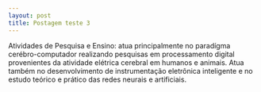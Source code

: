 ```yaml
---
layout: post
title: Postagem teste 3
---
```


Atividades de Pesquisa e Ensino: atua principalmente no paradígma cerébro-computador realizando pesquisas em processamento digital provenientes da atividade elétrica cerebral em humanos  e animais. Atua também no desenvolvimento de instrumentação eletrônica inteligente  e no estudo teórico e prático das redes neurais e artificiais.
